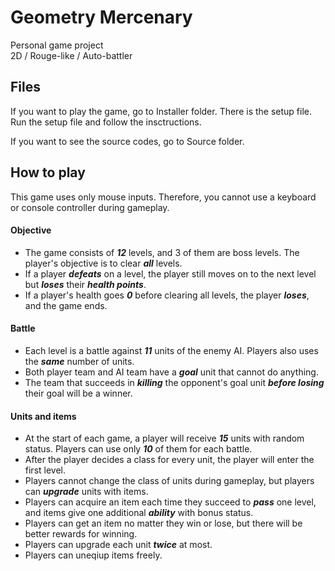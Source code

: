 # Geometry Mercenary
Personal game project<br />
2D / Rouge-like / Auto-battler

## Files
If you want to play the game, go to Installer folder. There is the setup file.
Run the setup file and follow the insctructions.

If you want to see the source codes, go to Source folder.

## How to play
This game uses only mouse inputs. Therefore, you cannot use a keyboard or console controller during gameplay.

#### Objective
- The game consists of ***12*** levels, and 3 of them are boss levels. The player's objective is to clear ***all*** levels.
- If a player ***defeats*** on a level, the player still moves on to the next level but ***loses*** their ***health points***.
- If a player's health goes ***0*** before clearing all levels, the player ***loses***, and the game ends.

#### Battle
- Each level is a battle against ***11*** units of the enemy AI. Players also uses the ***same*** number of units.
- Both player team and AI team have a ***goal*** unit that cannot do anything.
- The team that succeeds in ***killing*** the opponent's goal unit ***before losing*** their goal will be a winner.

#### Units and items
- At the start of each game, a player will receive ***15*** units with random status. Players can use only ***10*** of them for each battle.
- After the player decides a class for every unit, the player will enter the first level.
- Players cannot change the class of units during gameplay, but players can ***upgrade*** units with items.
- Players can acquire an item each time they succeed to ***pass*** one level, and items give one additional ***ability*** with bonus status.
- Players can get an item no matter they win or lose, but there will be better rewards for winning.
- Players can upgrade each unit ***twice*** at most.
- Players can uneqiup items freely.
